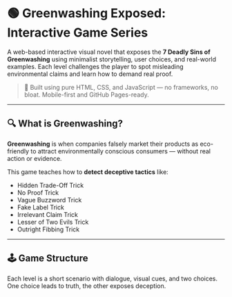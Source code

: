 # 🟢 Greenwashing Exposed: Interactive Game Series

A web-based interactive visual novel that exposes the **7 Deadly Sins of Greenwashing** using minimalist storytelling, user choices, and real-world examples. Each level challenges the player to spot misleading environmental claims and learn how to demand real proof.

> 🎯 Built using pure HTML, CSS, and JavaScript — no frameworks, no bloat. Mobile-first and GitHub Pages-ready.

---

## 🔍 What is Greenwashing?

**Greenwashing** is when companies falsely market their products as eco-friendly to attract environmentally conscious consumers — without real action or evidence.

This game teaches how to **detect deceptive tactics** like:

- Hidden Trade-Off Trick  
- No Proof Trick  
- Vague Buzzword Trick  
- Fake Label Trick  
- Irrelevant Claim Trick  
- Lesser of Two Evils Trick  
- Outright Fibbing Trick  

---

## 🕹️ Game Structure

Each level is a short scenario with dialogue, visual cues, and two choices. One choice leads to truth, the other exposes deception.
